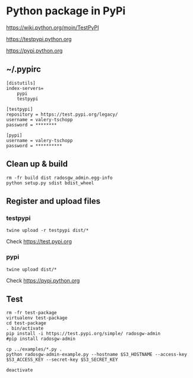 # Python package in PyPi

https://wiki.python.org/moin/TestPyPI

https://testpypi.python.org

https://pypi.python.org


## ~/.pypirc

    [distutils]
    index-servers=
        pypi
        testpypi
  
    [testpypi]
    repository = https://test.pypi.org/legacy/
    username = valery-tschopp
    password = ********
  
    [pypi]
    username = valery-tschopp
    password = **********


## Clean up & build

    rm -fr build dist radosgw_admin.egg-info
    python setup.py sdist bdist_wheel


## Register and upload files

### testpypi

    twine upload -r testpypi dist/*

Check https://test.pypi.org

### pypi

    twine upload dist/*

Check https://pypi.python.org


## Test

    rm -fr test-package
    virtualenv test-package
    cd test-package
    . bin/activate
    pip install -i https://test.pypi.org/simple/ radosgw-admin
    #pip install radosgw-admin

    cp ../examples/*.py .
    python radosgw-admin-example.py --hostname $S3_HOSTNAME --access-key $S3_ACCESS_KEY --secret-key $S3_SECRET_KEY

    deactivate


